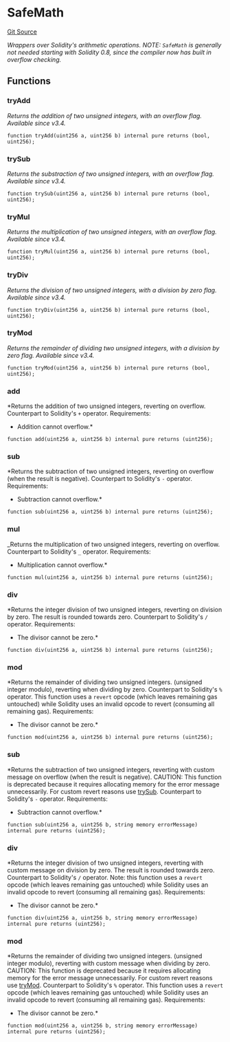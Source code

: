 # SafeMath

[Git Source](https://github.com/Eoracle/target-contracts/blob/ad9e9f7d406e96d8227780565e0953208bab6e55/src/libraries/SafeMath.sol)

_Wrappers over Solidity's arithmetic operations. NOTE: `SafeMath` is generally not needed starting with Solidity 0.8,
since the compiler now has built in overflow checking._

## Functions

### tryAdd

_Returns the addition of two unsigned integers, with an overflow flag. *Available since v3.4.*_

```solidity
function tryAdd(uint256 a, uint256 b) internal pure returns (bool, uint256);
```

### trySub

_Returns the substraction of two unsigned integers, with an overflow flag. *Available since v3.4.*_

```solidity
function trySub(uint256 a, uint256 b) internal pure returns (bool, uint256);
```

### tryMul

_Returns the multiplication of two unsigned integers, with an overflow flag. *Available since v3.4.*_

```solidity
function tryMul(uint256 a, uint256 b) internal pure returns (bool, uint256);
```

### tryDiv

_Returns the division of two unsigned integers, with a division by zero flag. *Available since v3.4.*_

```solidity
function tryDiv(uint256 a, uint256 b) internal pure returns (bool, uint256);
```

### tryMod

_Returns the remainder of dividing two unsigned integers, with a division by zero flag. *Available since v3.4.*_

```solidity
function tryMod(uint256 a, uint256 b) internal pure returns (bool, uint256);
```

### add

\*Returns the addition of two unsigned integers, reverting on overflow. Counterpart to Solidity's `+` operator.
Requirements:

- Addition cannot overflow.\*

```solidity
function add(uint256 a, uint256 b) internal pure returns (uint256);
```

### sub

\*Returns the subtraction of two unsigned integers, reverting on overflow (when the result is negative). Counterpart to
Solidity's `-` operator. Requirements:

- Subtraction cannot overflow.\*

```solidity
function sub(uint256 a, uint256 b) internal pure returns (uint256);
```

### mul

_Returns the multiplication of two unsigned integers, reverting on overflow. Counterpart to Solidity's `_` operator.
Requirements:

- Multiplication cannot overflow.\*

```solidity
function mul(uint256 a, uint256 b) internal pure returns (uint256);
```

### div

\*Returns the integer division of two unsigned integers, reverting on division by zero. The result is rounded towards
zero. Counterpart to Solidity's `/` operator. Requirements:

- The divisor cannot be zero.\*

```solidity
function div(uint256 a, uint256 b) internal pure returns (uint256);
```

### mod

\*Returns the remainder of dividing two unsigned integers. (unsigned integer modulo), reverting when dividing by zero.
Counterpart to Solidity's `%` operator. This function uses a `revert` opcode (which leaves remaining gas untouched)
while Solidity uses an invalid opcode to revert (consuming all remaining gas). Requirements:

- The divisor cannot be zero.\*

```solidity
function mod(uint256 a, uint256 b) internal pure returns (uint256);
```

### sub

\*Returns the subtraction of two unsigned integers, reverting with custom message on overflow (when the result is
negative). CAUTION: This function is deprecated because it requires allocating memory for the error message
unnecessarily. For custom revert reasons use [trySub](/src/libraries/SafeMath.sol/library.SafeMath.md#trysub).
Counterpart to Solidity's `-` operator. Requirements:

- Subtraction cannot overflow.\*

```solidity
function sub(uint256 a, uint256 b, string memory errorMessage) internal pure returns (uint256);
```

### div

\*Returns the integer division of two unsigned integers, reverting with custom message on division by zero. The result
is rounded towards zero. Counterpart to Solidity's `/` operator. Note: this function uses a `revert` opcode (which
leaves remaining gas untouched) while Solidity uses an invalid opcode to revert (consuming all remaining gas).
Requirements:

- The divisor cannot be zero.\*

```solidity
function div(uint256 a, uint256 b, string memory errorMessage) internal pure returns (uint256);
```

### mod

\*Returns the remainder of dividing two unsigned integers. (unsigned integer modulo), reverting with custom message when
dividing by zero. CAUTION: This function is deprecated because it requires allocating memory for the error message
unnecessarily. For custom revert reasons use [tryMod](/src/libraries/SafeMath.sol/library.SafeMath.md#trymod).
Counterpart to Solidity's `%` operator. This function uses a `revert` opcode (which leaves remaining gas untouched)
while Solidity uses an invalid opcode to revert (consuming all remaining gas). Requirements:

- The divisor cannot be zero.\*

```solidity
function mod(uint256 a, uint256 b, string memory errorMessage) internal pure returns (uint256);
```
